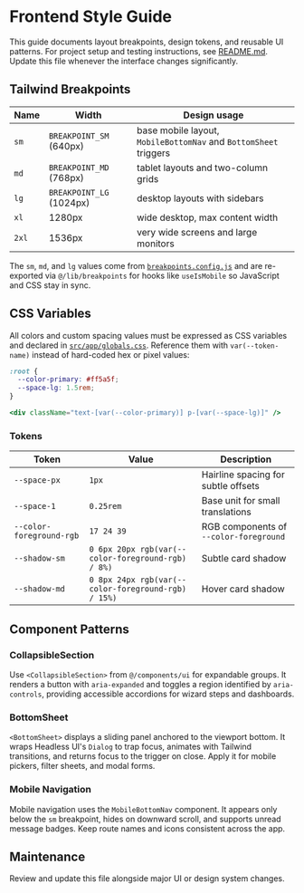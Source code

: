 # Frontend Style Guide

This guide documents layout breakpoints, design tokens, and reusable UI patterns. For project setup and testing instructions, see [README.md](README.md). Update this file whenever the interface changes significantly.

## Tailwind Breakpoints

| Name | Width | Design usage |
| ---- | ----- | ------------ |
| `sm` | `BREAKPOINT_SM` (640px) | base mobile layout, `MobileBottomNav` and `BottomSheet` triggers |
| `md` | `BREAKPOINT_MD` (768px) | tablet layouts and two-column grids |
| `lg` | `BREAKPOINT_LG` (1024px) | desktop layouts with sidebars |
| `xl` | 1280px | wide desktop, max content width |
| `2xl` | 1536px | very wide screens and large monitors |

The `sm`, `md`, and `lg` values come from [`breakpoints.config.js`](breakpoints.config.js) and are re-exported via `@/lib/breakpoints` for hooks like `useIsMobile` so JavaScript and CSS stay in sync.

## CSS Variables

All colors and custom spacing values must be expressed as CSS variables and declared in [`src/app/globals.css`](src/app/globals.css). Reference them with `var(--token-name)` instead of hard-coded hex or pixel values:

```css
:root {
  --color-primary: #ff5a5f;
  --space-lg: 1.5rem;
}
```

```jsx
<div className="text-[var(--color-primary)] p-[var(--space-lg)]" />
```

### Tokens

| Token | Value | Description |
| ----- | ----- | ----------- |
| `--space-px` | `1px` | Hairline spacing for subtle offsets |
| `--space-1` | `0.25rem` | Base unit for small translations |
| `--color-foreground-rgb` | `17 24 39` | RGB components of `--color-foreground` |
| `--shadow-sm` | `0 6px 20px rgb(var(--color-foreground-rgb) / 8%)` | Subtle card shadow |
| `--shadow-md` | `0 8px 24px rgb(var(--color-foreground-rgb) / 15%)` | Hover card shadow |

## Component Patterns

### CollapsibleSection

Use `<CollapsibleSection>` from `@/components/ui` for expandable groups. It renders a button with `aria-expanded` and toggles a region identified by `aria-controls`, providing accessible accordions for wizard steps and dashboards.

### BottomSheet

`<BottomSheet>` displays a sliding panel anchored to the viewport bottom. It wraps Headless UI's `Dialog` to trap focus, animates with Tailwind transitions, and returns focus to the trigger on close. Apply it for mobile pickers, filter sheets, and modal forms.

### Mobile Navigation

Mobile navigation uses the `MobileBottomNav` component. It appears only below the `sm` breakpoint, hides on downward scroll, and supports unread message badges. Keep route names and icons consistent across the app.

## Maintenance

Review and update this file alongside major UI or design system changes.
